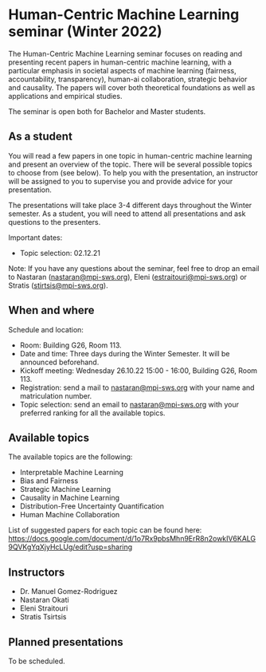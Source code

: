 # Human-Centric Machine Learning seminar (Winter 2022)

The Human-Centric Machine Learning seminar focuses on reading and presenting recent papers in human-centric machine learning, with a particular emphasis 
in societal aspects of machine learning (fairness, accountability, transparency), human-ai collaboration, strategic behavior and causality. The papers 
will cover both theoretical foundations as well as applications and empirical studies.

The seminar is open both for Bachelor and Master students.

## As a student

You will read a few papers in one topic in human-centric machine learning and present an overview of the topic. There will be several
possible topics to choose from (see below). To help you with the presentation, an instructor will be assigned to you to supervise you and provide advice for your presentation.

The presentations will take place 3-4 different days throughout the Winter semester. As a student, you will need to attend all presentations and 
ask questions to the presenters. 

Important dates:

- Topic selection: 02.12.21

Note: If you have any questions about the seminar, feel free to drop an email to Nastaran (nastaran@mpi-sws.org), Eleni (estraitouri@mpi-sws.org) or Stratis (stirtsis@mpi-sws.org).

## When and where

Schedule and location:

 - Room: Building G26, Room 113.
 - Date and time: Three days during the Winter Semester. It will be announced beforehand.
 - Kickoff meeting: Wednesday 26.10.22 15:00 - 16:00, Building G26, Room 113.
 - Registration: send a mail to nastaran@mpi-sws.org with your name and matriculation number.
 - Topic selection: send an email to nastaran@mpi-sws.org with your preferred ranking for all the available topics.

## Available topics

The available topics are the following:

 - Interpretable Machine Learning
 - Bias and Fairness
 - Strategic Machine Learning
 - Causality in Machine Learning
 - Distribution-Free Uncertainty Quantification
 - Human Machine Collaboration
 
List of suggested papers for each topic can be found here: https://docs.google.com/document/d/1o7Rx9pbsMhn9ErR8n2owkIV6KALG9QVKgYqXjyHcLUg/edit?usp=sharing

## Instructors

- Dr. Manuel Gomez-Rodriguez
- Nastaran Okati
- Eleni Straitouri
- Stratis Tsirtsis

## Planned presentations

To be scheduled.
